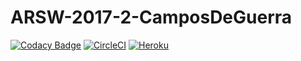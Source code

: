 # ARSW-2017-2-CamposDeGuerra
[![Codacy Badge](https://api.codacy.com/project/badge/Grade/f9bb15548f2e4539a886b4dd0d25ca30)](https://www.codacy.com/app/martinjhm271/ARSW-CamposDeGuerra?utm_source=github.com&amp;utm_medium=referral&amp;utm_content=martinjhm271/ARSW-CamposDeGuerra&amp;utm_campaign=Badge_Grade)
[![CircleCI](https://circleci.com/gh/martinjhm271/ARSW-CamposDeGuerra.svg?style=svg)](https://circleci.com/gh/martinjhm271/ARSW-CamposDeGuerra)
[![Heroku](https://cdn.iconscout.com/public/images/icon/free/png-128/heroku-company-brand-logo-3973db91061d38cd-128x128.png)](https://camposdeguerra.herokuapp.com/)

